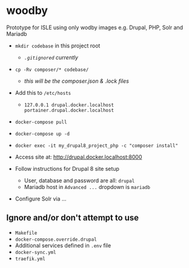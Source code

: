 # woodby
Prototype for ISLE using only wodby images e.g. Drupal, PHP, Solr and Mariadb

* `mkdir codebase` in this project root
  * _`.gitignored` currently_

* `cp -Rv composer/* codebase/`
  * _this will be the composer.json & .lock files_

* Add this to `/etc/hosts`
  * `127.0.0.1 drupal.docker.localhost portainer.drupal.docker.localhost`

* `docker-compose pull`

* `docker-compose up -d`

* `docker exec -it my_drupal8_project_php -c "composer install"`

* Access site at: http://drupal.docker.localhost:8000

* Follow instructions for Drupal 8 site setup
  * User, database and password are all: `drupal`
  * Mariadb host in `Advanced ...` dropdown is `mariadb`

* Configure Solr via ...

## Ignore and/or don't attempt to use

* `Makefile`
* `docker-compose.override.drupal`
* Additional services defined in `.env` file
* `docker-sync.yml`
* `traefik.yml`